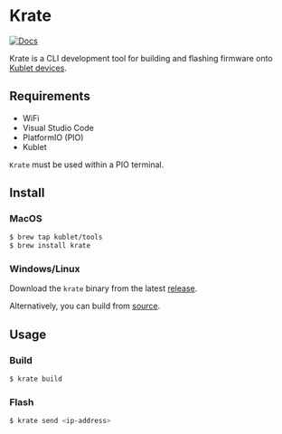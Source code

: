 # Krate

[![Docs](https://img.shields.io/badge/docs-developers.thekublet-blue?style=flat-square)](https://developers.thekublet.com)

Krate is a CLI development tool for building and flashing firmware onto [Kublet devices](https://thekublet.com).

## Requirements

- WiFi
- Visual Studio Code
- PlatformIO (PIO)
- Kublet

`Krate` must be used within a PIO terminal.

## Install

### MacOS

```bash
$ brew tap kublet/tools
$ brew install krate 
```

### Windows/Linux

Download the `krate` binary from the latest [release](https://github.com/kublet/krate/releases/latest).

Alternatively, you can build from [source](https://github.com/kublet/krate).

## Usage

### Build

```bash
$ krate build
```

### Flash

```bash
$ krate send <ip-address>
```

